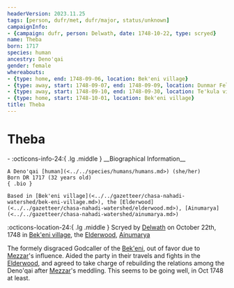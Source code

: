```yaml
---
headerVersion: 2023.11.25
tags: [person, dufr/met, dufr/major, status/unknown]
campaignInfo:
- {campaign: dufr, person: Delwath, date: 1748-10-22, type: scryed}
name: Theba
born: 1717
species: human
ancestry: Deno'qai
gender: female
whereabouts:
- {type: home, end: 1748-09-06, location: Bek'eni village}
- {type: away, start: 1748-09-07, end: 1748-09-09, location: Dunmar Fellowship}
- {type: away, start: 1748-09-10, end: 1748-09-30, location: Te'kula village}
- {type: home, start: 1748-10-01, location: Bek'eni village}
title: Theba
---
```

# Theba
<div class="grid cards ext-narrow-margin ext-one-column" markdown>
- :octicons-info-24:{ .lg .middle } __Biographical Information__

    A Deno'qai [human](<../../species/humans/humans.md>) (she/her)  
    Born DR 1717 (32 years old)  
    { .bio }

    Based in [Bek'eni village](<../../gazetteer/chasa-nahadi-watershed/bek-eni-village.md>), the [Elderwood](<../../gazetteer/chasa-nahadi-watershed/elderwood.md>), [Ainumarya](<../../gazetteer/chasa-nahadi-watershed/ainumarya.md>)
</div>



:octicons-location-24:{ .lg .middle } Scryed by [Delwath](<../pcs/dunmar-fellowship/delwath.md>) on October 22th, 1748 in [Bek'eni village](<../../gazetteer/chasa-nahadi-watershed/bek-eni-village.md>), the [Elderwood](<../../gazetteer/chasa-nahadi-watershed/elderwood.md>), [Ainumarya](<../../gazetteer/chasa-nahadi-watershed/ainumarya.md>)  




The formely disgraced Godcaller of the [Bek'eni](<../../groups/deno-qai/bek-eni.md>), out of favor due to [Mezzar](<../other-nonhumans/mezzar.md>)'s influence. Aided the party in their travels and fights in the [Elderwood](<../../gazetteer/chasa-nahadi-watershed/elderwood.md>), and agreed to take charge of rebuilding the relations among the Deno'qai after [Mezzar](<../other-nonhumans/mezzar.md>)'s meddling. This seems to be going well, in Oct 1748 at least. 